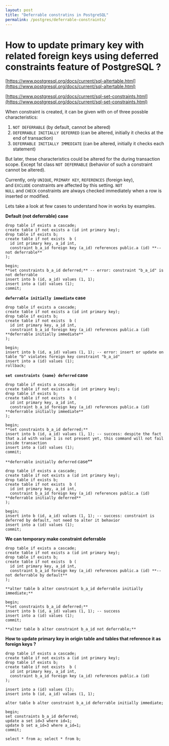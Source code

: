```yaml
---
layout: post
title: "Deferrable constratins in PostgreSQL"
permalink: /postgres/deferrable-constraints/
---
```


# How to update primary key with related foreign keys using deferred constraints feature of PostgreSQL ?

[https://www.postgresql.org/docs/current/sql-altertable.html](https://www.postgresql.org/docs/current/sql-altertable.html)

[https://www.postgresql.org/docs/current/sql-set-constraints.html](https://www.postgresql.org/docs/current/sql-set-constraints.html)

When constraint is created, it can be given with on of three possble characteristics:

1. `NOT DEFERRABLE` (by default, cannot be altered)
2. `DEFERRABLE INITIALLY DEFERRED` (can be altered, initially it checks at the end of transaction)
3. `DEFERRABLE INITIALLY IMMEDIATE` (can be altered, initially it checks each statement) 

But later, these characteristics could be altered for the during transaction scope. Except 1st class `NOT DEFERRABLE` (behavior of such a constraint cannot be altered). 

Currently, only `UNIQUE`, `PRIMARY KEY`, `REFERENCES` (foreign key), and `EXCLUDE` constraints are affected by this setting. `NOT NULL` and `CHECK` constraints are always checked immediately when a row is inserted or modified.

Lets take a look at few cases to understand how in works by examples.

**Default (not deferrable) case**

```
drop table if exists a cascade;
create table if not exists a (id int primary key);
drop table if exists b;
create table if not exists  b (
  id int primary key, a_id int,
  constraint b_a_id foreign key (a_id) references public.a (id) **-- not deferrable**
);

begin;
**set constraints b_a_id deferred;** -- error: constraint "b_a_id" is not deferrable
insert into b (id, a_id) values (1, 1); 
insert into a (id) values (1);
commit;

```

**`deferrable initially immediate` case**

```
drop table if exists a cascade;
create table if not exists a (id int primary key);
drop table if exists b;
create table if not exists  b (
  id int primary key, a_id int,
  constraint b_a_id foreign key (a_id) references public.a (id) **deferrable initially immediate**
);

begin;
insert into b (id, a_id) values (1, 1); -- error: insert or update on table "b" violates foreign key constraint "b_a_id" 
insert into a (id) values (1);
rollback;
```

**`set constraints {name} deferred` case**

```
drop table if exists a cascade;
create table if not exists a (id int primary key);
drop table if exists b;
create table if not exists  b (
  id int primary key, a_id int,
  constraint b_a_id foreign key (a_id) references public.a (id) **deferrable initially immediate**
);

begin;
**set constraints b_a_id deferred;**
insert into b (id, a_id) values (1, 1); -- success: despite the fact that a.id with value 1 is not present yet, this command will not fail inside transaction
insert into a (id) values (1);
commit;
```

`**deferrable initially deferred` case**

```
drop table if exists a cascade;
create table if not exists a (id int primary key);
drop table if exists b;
create table if not exists  b (
  id int primary key, a_id int,
  constraint b_a_id foreign key (a_id) references public.a (id) **deferrable initially deferred**
);

begin;
insert into b (id, a_id) values (1, 1); -- success: constraint is deferred by default, not need to alter it behavior
insert into a (id) values (1);
commit;
```

**We can temporary make constraint deferrable**

```
drop table if exists a cascade;
create table if not exists a (id int primary key);
drop table if exists b;
create table if not exists  b (
  id int primary key, a_id int,
  constraint b_a_id foreign key (a_id) references public.a (id) **-- not deferrable by default** 
);

**alter table b alter constraint b_a_id deferrable initially immediate;**

begin;
**set constraints b_a_id deferred;**
insert into b (id, a_id) values (1, 1); -- success
insert into a (id) values (1);
commit;

**alter table b alter constraint b_a_id not deferrable;**
```

**How to update primary key in origin table and tables that reference it as foreign keys ?**

```
drop table if exists a cascade;
create table if not exists a (id int primary key);
drop table if exists b;
create table if not exists  b (
  id int primary key, a_id int,
  constraint b_a_id foreign key (a_id) references public.a (id)
);

insert into a (id) values (1);
insert into b (id, a_id) values (1, 1); 

alter table b alter constraint b_a_id deferrable initially immediate;

begin;
set constraints b_a_id deferred;
update a set id=3 where id=1;
update b set a_id=3 where a_id=1;
commit;

select * from a; select * from b;
```